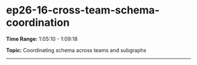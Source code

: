 # ep26-16-cross-team-schema-coordination

**Time Range:** 1:05:10 - 1:09:18

**Topic:** Coordinating schema across teams and subgraphs

---
